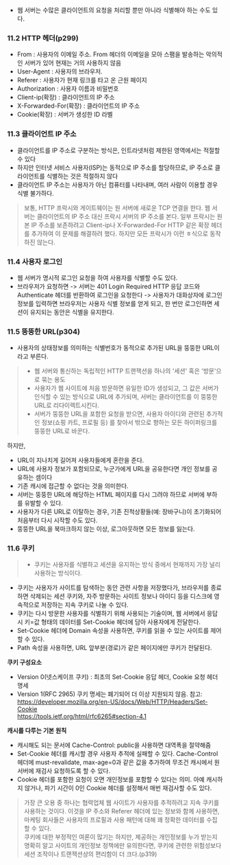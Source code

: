 - 웹 서버는 수많은 클라이언트의 요청을 처리할 뿐만 아니라 식별해야 하는 수도 있다.

### 11.2 HTTP 헤더(p299)
- From : 사용자의 이메일 주소. From 헤더의 이메일을 모아 스팸을 발송하는 악의적인 서버가 있어 현재는 거의 사용하지 않음
- User-Agent : 사용자의 브라우저. 
- Referer : 사용자가 현재 링크를 타고 온 근원 페이지
- Authorization : 사용자 이름과 비밀번호
- Client-ip(확장) : 클라이언트의 IP 주소
- X-Forwarded-For(확장) : 클라이언트의 IP 주소
- Cookie(확장) : 서버가 생성한 ID 라벨

### 11.3 클라이언트 IP 주소
- 클라이언트를 IP 주소로 구분하는 방식은, 인트라넷처럼 제한된 영역에서는 적절할 수 있다
- 하지만 인터넷 서비스 사용자(ISP)는 동적으로 IP 주소를 할당하므로, IP 주소로 클라이언트를 식별하는 것은 적절하지 않다
- 클라이언트 IP 주소는 사용자가 아닌 컴퓨터를 나타내며, 여러 사람이 이용할 경우 식별 불가하다.
> 보통, HTTP 프락시와 게이트웨이는 원 서버에 새로운 TCP 연결을 한다. 웹 서버는 클라이언트의 IP 주소 대신 프락시 서버의 IP 주소를 본다. 
> 일부 프락시는 원본 IP 주소를 보존하려고 Client-ip나 X-Forwarded-For HTTP 같은 확장 헤더를 추가하여 이 문제를 해결하려 했다. 하지만 모든 프락시가 이런 ㅎ식으로 동작하진 않는다.

### 11.4 사용자 로그인
- 웹 서버가 명시적 로그인 요청을 하여 사용자를 식별할 수도 있다.
- 브라우저가 요청하면 -> 서버는 401 Login Required HTTP 응답 코드와 Authenticate 헤더를 반환하여 로그인을 요청한다 -> 사용자가 대화상자에 로그인 정보를 입력하면 브라우저는 사용자 식별 정보를 얻게 되고,
한 번만 로그인하면 세션이 유지되는 동안은 식별을 유지한다.

### 11.5 뚱뚱한 URL(p304)
- 사용자의 상태정보를 의미하는 식별번호가 동적으로 추가된 URL을 뚱뚱한 URL이라고 부른다. 
> - 웹 서버와 통신하는 독립적인 HTTP 트랜잭션을 하나의 '세션' 혹은 '방문'으로 묶는 용도
> - 사용자가 웹 사이트에 처음 방문하면 유일한 ID가 생성되고, 그 값은 서버가 인식할 수 있는 방식으로 URL에 추가되며, 서버는 클라이언트를 이 뚱뚱한 URL로 리다이렉트시킨다.
> - 서버가 뚱뚱한 URL을 포함한 요청을 받으면, 사용자 아이디와 관련된 추가적인 정보(쇼핑 카트, 프로필 등) 를 찾아서 밖으로 향하는 모든 하이퍼링크를 뚱뚱한 URL로 바꾼다.

하지만,
- URL이 지나치게 길어져 사용자들에게 혼란을 준다.
- URL에 사용자 정보가 포함되므로, 누군가에게 URL을 공유한다면 개인 정보를 공유하는 셈이다
- 기존 캐시에 접근할 수 없다는 것을 의미한다.
- 서버는 뚱뚱한 URL에 해당하는 HTML 페이지를 다시 그려야 하므로 서버에 부하를 유발할 수 있다.
- 사용자가 다른 URL로 이탈하는 경우, 기존 진척상황들(예: 장바구니)이 초기화되어 처음부터 다시 시작할 수도 있다.
- 뚱뚱한 URL을 북마크하지 않는 이상, 로그아웃하면 모든 정보를 잃는다.

### 11.6 쿠키
> - 쿠키는 사용자를 식별하고 세션을 유지하는 방식 중에서 현재까지 가장 널리 사용하는 방식이다.
- 쿠키는 사용자가 사이트를 탐색하는 동안 관련 사항을 저장했다가, 브라우저를 종료하면 삭제되는 세션 쿠키와,
자주 방문하는 사이트 정보나 아이디 등을 디스크에 영속적으로 저장하는 지속 쿠키로 나눌 수 있다.
- 쿠키는 다시 방문한 사용자를 식별하기 위해 사용되는 기술이며, 웹 서버에서 응답 시 키=값 형태의 데이터를 Set-Cookie 헤더에 담아 사용자에게 전달한다.
- Set-Cookie 헤더에 Domain 속성을 사용하면, 쿠키를 읽을 수 있는 사이트를 제어할 수 있다.
- Path 속성을 사용하면, URL 앞부분(경로)가 같은 페이지에만 쿠키가 전달된다.

**쿠키 구성요소**
- Version 0(넷스케이프 쿠키) : 최초의 Set-Cookie 응답 헤더, Cookie 요청 헤더 명세
- Version 1(RFC 2965) 쿠키 명세는 폐기되어 더 이상 지원되지 않음. 
참고:
https://developer.mozilla.org/en-US/docs/Web/HTTP/Headers/Set-Cookie <br>
https://tools.ietf.org/html/rfc6265#section-4.1 

**캐시를 다루는 기본 원칙**
- 캐시해도 되는 문서에 Cache-Control: public을 사용하면 대역폭을 절약해줌
- Set-Cookie 헤더를 캐시할 경우 사용자 추적에 실패할 수 있다. Cache-Control 헤더에 must-revalidate, max-age=0과 같은 값을 추가하여 무조건 캐시에서 원 서버에 재검사 요청하도록 할 수 있다. 
- Cookie 헤더를 포함한 요청이 오면 개인정보를 포함할 수 있다는 의미. 아예 캐시하지 않거나, 파기 시간이 0인 Cookie 헤더를 설정해서 매번 재검사할 수도 있다.
> 가장 큰 오용 중 하나는 협력업체 웹 사이트가 사용자를 추적하려고 지속 쿠키를 사용하는 것이다. 이것을 IP 주소와 Referer 헤더에 있는 정보와 함께 사용하면, 마케팅 회사들은 사용자의 프로필과 사용 패턴에 대해 꽤 정확한 데이터를 수집할 수 있다.<br>
> 쿠키에 대한 부정적인 여론이 많기는 하지만, 제공하는 개인정보를 누가 받는지 명확히 알고 사이트의 개인정보 정책에만 유의한다면, 쿠키에 관련한 위험성보다 세션 조작이나 트랜잭션상의 편리함이 더 크다.(p319)

